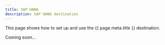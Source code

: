 ```yaml
---
title: SAP HANA
description: SAP HANA destination
---
```


This page shows how to set up and use the {{ page.meta.title }} destination. 
 
Coming soon...